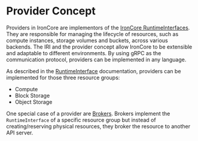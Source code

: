 # Provider Concept

Providers in IronCore are implementors of the [IronCore RuntimeInterfaces](/iaas/architecture/runtime-interface).
They are responsible for managing the lifecycle of resources, such as compute instances, storage volumes and buckets,
across various backends. The IRI and the provider concept allow IronCore to be extensible and adaptable to different
environments. By using gRPC as the communication protocol, providers can be implemented in any language.

As described in the [RuntimeInterface](/iaas/architecture/runtime-interface) documentation, providers can be implemented 
for those three resource groups:

- Compute
- Block Storage
- Object Storage

One special case of a provider are [Brokers](/iaas/architecture/providers/brokers). Brokers implement the `RuntimeInterface`
of a specific resource group but instead of creating/reserving physical resources, they broker the resource to another
API server. 
